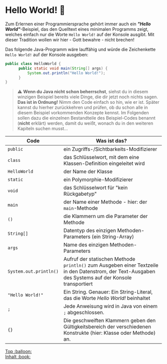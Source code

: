 
# Hello World! :rocket:

Zum Erlernen einer Programmiersprache gehört immer auch ein **_"Hello World"_**-Beispiel, das den Quelltext eines minimalen Programms zeigt, welches einfach nur die Worte `Hello World!` auf der Konsole ausgibt. Mit dieser Tradition wollen wir hier - Gott bewahre - nicht brechen!

Das folgende Java-Programm wäre lauffähig und würde die Zeichenkette `Hello World!` auf der Konsole ausgeben:

```java
public class HelloWorld {
      public static void main(String[] args) {
          System.out.println("Hello World!");
      }
}
```


> :warning: **Wenn du Java nicht schon beherrschst**, siehst du in diesem winzigen Beispiel bereits viele Dinge, die dir jetzt noch nichts sagen. **Das ist in Ordnung!** Nimm den Code einfach so hin, wie er ist. Später kannst du hierher zurückkehren und prüfen, ob du schon alle in diesem Beispiel vorkommenden Konzepte kennst. Im Folgenden sollen dazu die einzelnen Bestandteile des Beispiel-Codes benannt (**nicht** erklärt) werden, damit du weißt, wonach du in den weiteren Kapiteln suchen musst...


Code | Was ist das?
--- | ---
`public` | ein Zugriffs-/Sichtbarkeits-Modifizierer
`class` | das Schlüsselwort, mit dem eine Klassen-Definition eingeleitet wird
`HelloWorld` | der Name der Klasse
`static` | ein Polymorphie-Modifizierer
`void` | das Schlüsselwort für "kein Rückgabetyp"
`main` | der Name einer Methode - hier: der `main`-Methode
`()` | die Klammern um die Parameter der Methode
`String[]` | Datentyp des einzigen Methoden-Parameters (ein String-Array)
`args` | Name des einzigen Methoden-Parameters
`System.out.println()` | Aufruf der statischen Methode `println()` zum Ausgeben einer Textzeile in den Datenstrom, der Text-Ausgaben des Systems auf der Konsole transportiert
`"Hello World!"` | Ein String. Genauer: Ein String-Literal, das die Worte _Hello World!_ beinhaltet
`;` | Jede Anweisung wird in Java von einem `;` abgeschlossen.
`{}` | Die geschweiften Klammern geben den Gültigkeitsbereich der verschiedenen Konstrukte (hier: Klasse oder Methode) an.



<!-- Dieses HTML-Snippet sollte am Ende jeder Seite stehen! -->
<div class="top-link">
    <a href="#" title="Zum Anfang scrollen!">Top :balloon:</a>
    <br/>
    <a href="https://dh-cologne.github.io/java-wegweiser" title="Zurück zur Übersicht!">Inhalt :book:</a>
</div>